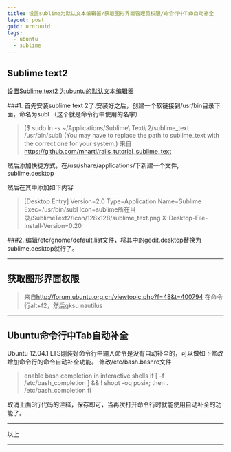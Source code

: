 ```yaml
---
title: 设置sublime为默认文本编辑器/获取图形界面管理员权限/命令行中Tab自动补全
layout: post
guid: urn:uuid:
tags:
  - ubuntu
  - sublime
---
```

## Sublime text2 
[设置Sublime text2 为ubuntu的默认文本编辑器](http://www.thuai.com/archives/187)

###1. 首先安装sublime text 2了.安装好之后，创建一个软链接到/usr/bin目录下面，命名为subl （这个就是命令行中使用的名字）

> ($ sudo ln -s ~/Applications/Sublime\ Text\ 2/sublime_text /usr/bin/subl)
 (You may have to replace the path to sublime_text with the correct one for your system.)
 来自<https://github.com/mhartl/rails_tutorial_sublime_text>


然后添加快捷方式，在/usr/share/applications/下新建一个文件, sublime.desktop

然后在其中添加如下内容
> [Desktop Entry]
> Version=2.0
> Type=Application
> Name=Sublime
> Exec=/usr/bin/subl
> Icon=sublime所在目录/SublimeText2/Icon/128x128/sublime_text.png
> X-Desktop-File-Install-Version=0.20

###2. 编辑/etc/gnome/default.list文件，将其中的gedit.desktop替换为sublime.desktop就行了。



***

## 获取图形界面权限
> 来自<http://forum.ubuntu.org.cn/viewtopic.php?f=48&t=400794> 在命令行alt+f2，然后gksu nautilus



***


## Ubuntu命令行中Tab自动补全
Ubuntu 12.04.1 LTS刚装好命令行中输入命令是没有自动补全的，可以做如下修改增加命令行的命令自动补全功能。
修改/etc/bash.bashrc文件

>  enable bash completion in interactive shells
> if [ -f /etc/bash_completion ] &amp;&amp; ! shopt -oq posix; then
>    . /etc/bash_completion
> fi

取消上面3行代码的注释，保存即可，当再次打开命令行时就能使用自动补全的功能了。

***

以上

***
